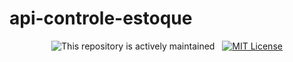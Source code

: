 # api-controle-estoque
<p align="center">
  <img src="https://img.shields.io/badge/Status-development-green.svg" alt="This repository is actively maintained" /> &nbsp;
  <a href="LICENSE">
    <img src="https://img.shields.io/badge/license-MIT-brightgreen.svg" alt="MIT License" />
  </a>
</p>

